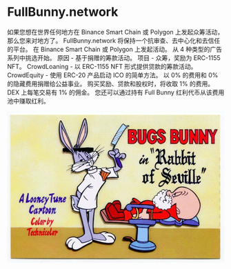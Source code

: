 # FullBunny.network

如果您想在世界任何地方在 Binance Smart Chain 或 Polygon 上发起众筹活动，那么您来对地方了。
FullBunny.network 将保持一个抗审查、去中心化和去信任的平台。
在 Binance Smart Chain 或 Polygon 上发起活动。
从 4 种类型的广告系列中挑选开始。
原因 - 基于捐赠的筹款活动。
项目 - 众筹，奖励为 ERC-1155 NFT。
CrowdLoaning - 以 ERC-1155 NFT 形式提供贷款的筹款活动。
CrowdEquity - 使用 ERC-20 产品启动 ICO 的简单方法。
以 0% 的费用和 0% 的隐藏费用捐赠给公益事业。
购买奖励、贷款和股权时，将收取 1% 的费用。 DEX 上每笔交易有 1% 的佣金。 您还可以通过持有 Full Bunny 红利代币从该费用池中赚取红利。

![s-l1000](s-l1000.jpg)
